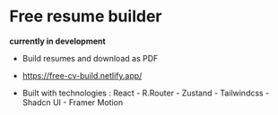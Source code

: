 # Free resume builder

**currently in development**

- Build resumes and download as PDF

- https://free-cv-build.netlify.app/

- Built with technologies : React - R.Router - Zustand - Tailwindcss - Shadcn UI - Framer Motion
